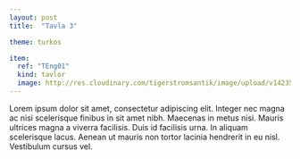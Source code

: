 ```yaml
---
layout: post
title:  "Tavla 3"

theme: turkos

item:
  ref: "TEng01"
  kind: tavlor
  image: http://res.cloudinary.com/tigerstromsantik/image/upload/v1423508159/Engelsk_konstn%C3%A4r_zdz0ot.jpg
---
```


Lorem ipsum dolor sit amet, consectetur adipiscing elit. Integer nec magna ac nisi scelerisque finibus in sit amet nibh. Maecenas in metus nisi. Mauris ultrices magna a viverra facilisis. Duis id facilisis urna. In aliquam scelerisque lacus. Aenean ut mauris non tortor lacinia hendrerit in eu nisl. Vestibulum cursus vel.

